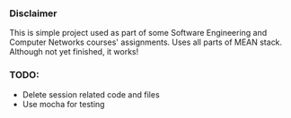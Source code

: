 ### Disclaimer

This is simple project used as part of some Software Engineering and Computer Networks courses' assignments. Uses all parts of MEAN stack. Although not yet finished, it works!

### TODO:

- Delete session related code and files
- Use mocha for testing